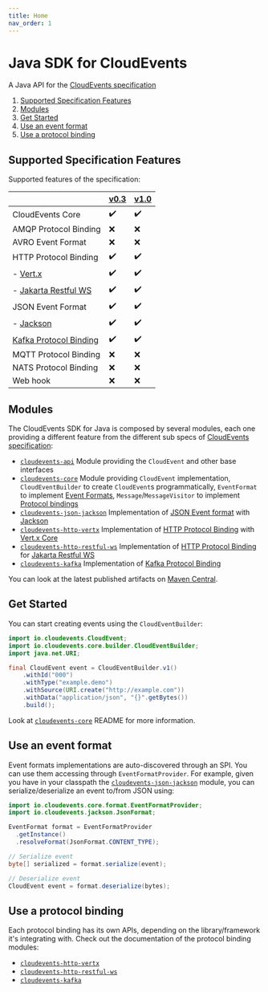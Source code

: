 ```yaml
---
title: Home
nav_order: 1
---
```


# Java SDK for CloudEvents

A Java API for the [CloudEvents specification](https://github.com/cloudevents/spec)

1. [Supported Specification Features](#supported-specification-features)
1. [Modules](#modules)
1. [Get Started](#get-started)
1. [Use an event format](#use-an-event-format)
1. [Use a protocol binding](#use-a-protocol-binding)

## Supported Specification Features

Supported features of the specification:

|                               |  [v0.3](https://github.com/cloudevents/spec/tree/v0.3) | [v1.0](https://github.com/cloudevents/spec/tree/v1.0) |
| -------- | -- | -- |
| CloudEvents Core              | :heavy_check_mark: | :heavy_check_mark: |
| AMQP Protocol Binding         | :x: | :x:  |
| AVRO Event Format             | :x: | :x: |
| HTTP Protocol Binding         | :heavy_check_mark: | :heavy_check_mark: |
| - [Vert.x](https://github.com/cloudevents/sdk-java/tree/master/http/vertx)        | :heavy_check_mark: | :heavy_check_mark: |
| - [Jakarta Restful WS](https://github.com/cloudevents/sdk-java/tree/master/http/restful-ws) | :heavy_check_mark: | :heavy_check_mark: |
| JSON Event Format             | :heavy_check_mark: | :heavy_check_mark: |
| - [Jackson](https://github.com/cloudevents/sdk-java/tree/master/formats/json-jackson) | :heavy_check_mark: | :heavy_check_mark: |
| [Kafka Protocol Binding](https://github.com/cloudevents/sdk-java/tree/master/kafka)        | :heavy_check_mark: | :heavy_check_mark: |
| MQTT Protocol Binding         | :x: | :x: |
| NATS Protocol Binding         | :x: | :x: |
| Web hook                      | :x: | :x: |

## Modules

The CloudEvents SDK for Java is composed by several modules, each one providing a different feature from the different sub specs of [CloudEvents specification](#supported-specification-features):

* [`cloudevents-api`] Module providing the `CloudEvent` and other base interfaces
* [`cloudevents-core`] Module providing `CloudEvent` implementation, `CloudEventBuilder` to create `CloudEvent`s programmatically, `EventFormat` to implement [Event Formats](https://github.com/cloudevents/spec/blob/v1.0/spec.md#event-format), `Message`/`MessageVisitor` to implement [Protocol bindings](https://github.com/cloudevents/spec/blob/v1.0/spec.md#protocol-binding)
* [`cloudevents-json-jackson`] Implementation of [JSON Event format] with [Jackson](https://github.com/FasterXML/jackson)
* [`cloudevents-http-vertx`] Implementation of [HTTP Protocol Binding] with [Vert.x Core](https://vertx.io/)
* [`cloudevents-http-restful-ws`] Implementation of [HTTP Protocol Binding] for [Jakarta Restful WS](https://jakarta.ee/specifications/restful-ws/)
* [`cloudevents-kafka`] Implementation of [Kafka Protocol Binding]

You can look at the latest published artifacts on [Maven Central](https://search.maven.org/search?q=g:io.cloudevents).

## Get Started

You can start creating events using the `CloudEventBuilder`:

```java
import io.cloudevents.CloudEvent;
import io.cloudevents.core.builder.CloudEventBuilder;
import java.net.URI;

final CloudEvent event = CloudEventBuilder.v1()
    .withId("000")
    .withType("example.demo")
    .withSource(URI.create("http://example.com"))
    .withData("application/json", "{}".getBytes())
    .build();
```

Look at [`cloudevents-core`] README for more information.

## Use an event format

Event formats implementations are auto-discovered through an SPI. You can use them accessing through `EventFormatProvider`.
For example, given you have in your classpath the [`cloudevents-json-jackson`] module, you can serialize/deserialize an event to/from JSON using:

```java
import io.cloudevents.core.format.EventFormatProvider;
import io.cloudevents.jackson.JsonFormat;

EventFormat format = EventFormatProvider
  .getInstance()
  .resolveFormat(JsonFormat.CONTENT_TYPE);

// Serialize event
byte[] serialized = format.serialize(event);

// Deserialize event
CloudEvent event = format.deserialize(bytes);
```

## Use a protocol binding

Each protocol binding has its own APIs, depending on the library/framework it's integrating with.
Check out the documentation of the protocol binding modules:

* [`cloudevents-http-vertx`]
* [`cloudevents-http-restful-ws`]
* [`cloudevents-kafka`]

[JSON Event Format]: https://github.com/cloudevents/spec/blob/v1.0/json-format.md
[HTTP Protocol Binding]: https://github.com/cloudevents/spec/blob/v1.0/http-protocol-binding.md
[Kafka Protocol Binding]: https://github.com/cloudevents/spec/blob/v1.0/kafka-protocol-binding.md
[`cloudevents-api`]: https://github.com/cloudevents/sdk-java/tree/master/api
[`cloudevents-core`]: https://github.com/cloudevents/sdk-java/tree/master/core
[`cloudevents-json-jackson`]: https://github.com/cloudevents/sdk-java/tree/master/formats/json-jackson
[`cloudevents-http-vertx`]: https://github.com/cloudevents/sdk-java/tree/master/http/vertx
[`cloudevents-http-restful-ws`]: https://github.com/cloudevents/sdk-java/tree/master/http/restful-ws
[`cloudevents-kafka`]: https://github.com/cloudevents/sdk-java/tree/master/kafka
